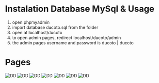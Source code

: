 # Instalation Database MySql & Usage
1. open phpmyadmin
2. import database ducoto.sql from the folder 
3. open at localhost/ducoto
4. to open admin pages, redirect localhost/ducoto/admin
5. the admin pages username and password is ducoto | ducoto

# Pages
![DD](https://i.ibb.co/k6LMPCR/DD1.jpg)
![DD](https://i.ibb.co/vvrWPJ5/DD2.jpg)
![DD](https://i.ibb.co/QC1H06h/DD3.jpg)
![DD](https://i.ibb.co/tzZgpnF/DD4.jpg)
![DD](https://i.ibb.co/k3hsSv7/DD5.jpg)
![DD](https://i.ibb.co/xfbrFTf/DD6.jpg)
![DD](https://i.ibb.co/px2cBY1/DD7.jpg)
